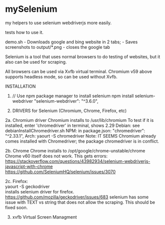 # mySelenium

my helpers to use selenium webdriverjs more easily.

tests how to use it.


demo.sh
    - Downloads google and bing website in 2 tabs; 
    - Saves screenshots to output/*.png
    - closes the google tab

Selenium is a tool that uses normal browsers to do testing of websites, 
but it also can be used for scraping.

All browsers can be used via Xvfb virtual terminal.
Chromium v59 above supports headless mode, so can be used without Xvfb. 


INSTALLATION

1. // Use npm package manager to install selenium
   npm install selenium-webdriver
   "selenium-webdriver": "^3.6.0",

2. DRIVERS for Selenium (Chromium, Chrome, Firefox, etc)

2a. Chromium driver
   Chromium installs to /usr/lib/chromium
   To test if it is installed, enter 'chromedriver' in terminal, shows 2.29
   Debian:  see debianInstallChromedriver.sh
   NPM: in package.json:  "chromedriver": "^2.33.1",
   Arch: yaourt -S chromedriver  Note: IT SEEMS Chromium already comes installed with Chromedriver;
   the package chromedriver is in conflict. 

2b. Chrome
    Chrome installs to /opt/google/chrome-unstable/chrome
    Chrome v60 itself does not work. This gets errors: 
    https://stackoverflow.com/questions/43982934/selenium-webdriverjs-javascript-with-chrome
    https://github.com/SeleniumHQ/selenium/issues/3070

2c. Firefox:   
    yaourt -S geckodriver   
    installs selenium driver for firefox.
    https://github.com/mozilla/geckodriver/issues/683
    selenium has some issue with TEXT vs string that does not allow the scraping. This should be fixed soon.


3. xvfb  Virtual Screen Managment




